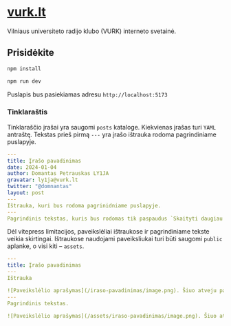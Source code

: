 # [vurk.lt](vurk.lt)

Vilniaus universiteto radijo klubo (VURK) interneto svetainė.

## Prisidėkite

```sh
npm install

npm run dev
```

Puslapis bus pasiekiamas adresu `http://localhost:5173`

### Tinklaraštis

Tinklaraščio įrašai yra saugomi `posts` kataloge. Kiekvienas įrašas turi `YAML` antraštę. Tekstas prieš pirmą `---` yra įrašo ištrauka rodoma pagrindiniame puslapyje.

```yaml
---
title: Įrašo pavadinimas
date: 2024-01-04
author: Domantas Petrauskas LY1JA
gravatar: ly1ja@vurk.lt
twitter: "@domnantas"
layout: post
---
Ištrauka, kuri bus rodoma pagrinidniame puslapyje.
---
Pagrindinis tekstas, kuris bus rodomas tik paspaudus `Skaityti daugiau ->`.
```

Dėl vitepress limitacijos, paveikslėliai ištraukose ir pagrindiniame tekste veikia skirtingai. Ištraukose naudojami paveiksliukai turi būti saugomi `public` aplanke, o visi kiti – `assets`.

```yaml
---
title: Įrašo pavadinimas
---
Ištrauka

![Paveikslėlio aprašymas](/iraso-pavadinimas/image.png). Šiuo atveju paveikslėlis saugomas `public/iraso-pavadinimas/image.png`.
---
Pagrindinis tekstas.

![Paveikslėlio aprašymas](/assets/iraso-pavadinimas/image.png). Šiuo atveju paveikslėlis saugomas `assets/iraso-pavadinimas/image.png`.
```
